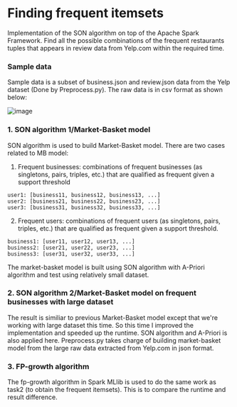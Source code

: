 # Finding frequent itemsets
Implementation of the SON algorithm on top of the Apache Spark Framework. Find all the possible combinations of the frequent restaurants tuples that appears in review data from Yelp.com within the required time.

### Sample data
Sample data is a subset of business.json and review.json data from the Yelp dataset (Done by Preprocess.py).
The raw data is in csv format as shown below:

![image](https://user-images.githubusercontent.com/25105806/115973383-77e95080-a509-11eb-91ae-9952bef1a1d7.png)



### 1. SON algorithm 1/Market-Basket model
SON algorithm is used to build Market-Basket model. There are two cases related to MB model:
  1. Frequent businesses: combinations of frequent businesses (as singletons, pairs, triples, etc.) that are qualified as frequent given a support threshold
```
user1: [business11, business12, business13, ...]
user2: [business21, business22, business23, ...]
user3: [business31, business32, business33, ...]
```
    
  2. Frequent users: combinations of frequent users (as singletons, pairs, triples, etc.) that are qualified as frequent given a support threshold.
```
business1: [user11, user12, user13, ...]
business2: [user21, user22, user23, ...]
business3: [user31, user32, user33, ...]
```
The market-basket model is built using SON algorithm with A-Priori algorithm and test using relatively small dataset.

### 2. SON algorithm 2/Market-Basket model on frequent businesses with large dataset
The result is similiar to previous Market-Basket model except that we're working with large dataset this time. So this time I improved the implementation and speeded up the runtime. SON algorithm and A-Priori is also applied here.
Preprocess.py takes charge of building market-basket model from the large raw data extracted from Yelp.com in json format.

### 3. FP-growth algorithm
The fp-growth algorithm in Spark MLlib is used to do the same work as task2 (to obtain the frequent itemsets). 
This is to compare the runtime and result difference. 


